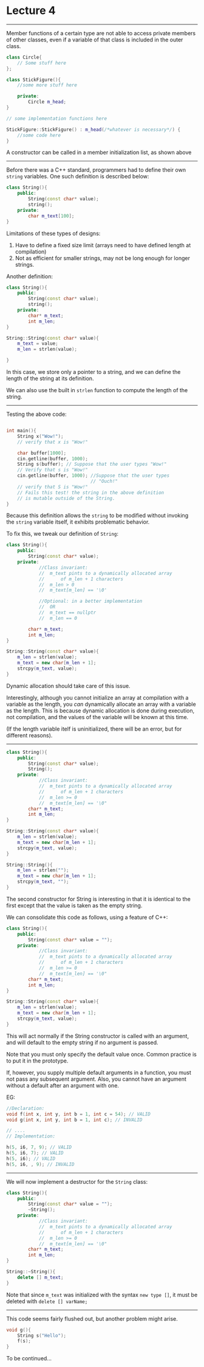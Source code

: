 <h1>Lecture 4</h1>

---

Member functions of a certain type are not able to access private members of other classes, even if a variable of that class is included in the outer class.


```c++
class Circle{
    // Some stuff here
};

class StickFigure(){
    //some more stuff here

    private:
        Circle m_head;
}

// some implementation functions here

StickFigure::StickFigure() : m_head(/*whatever is necessary*/) {
    //some code here
}
```

A constructor can be called in a member initialization list, as shown above

---

Before there was a C++ standard, programmers had to define their own `string` variables. One such definition is described below:

```c++
class String(){
    public:
        String(const char* value);
        string();
    private:
        char m_text[100];
}
```

Limitations of these types of designs:
  1. Have to define a fixed size limit (arrays need to have defined length at compilation)
  2. Not as efficient for smaller strings, may not be long enough for longer strings.

Another definition:

```c++
class String(){
    public:
        String(const char* value);
        string();
    private:
        char* m_text;
        int m_len;
}

String::String(const char* value){
    m_text = value;
    m_len = strlen(value);

}
```

In this case, we store only a pointer to a string, and we can define the length of the string at its definition.

We can also use the built in `strlen` function to compute the length of the string.

---

Testing the above code:

```c++

int main(){
    String x("Wow!");
    // verify that x is "Wow!"

    char buffer[1000];
    cin.getline(buffer, 1000);
    String s(buffer); // Suppose that the user types "Wow!"
    // Verify that s is "Wow!"
    cin.getline(buffer, 1000); //Suppose that the user types 
                               // "Ouch!"
    // verify that S is "Wow!"
    // Fails this test! the string in the above definition 
    // is mutable outside of the String.
}
```

Because this definition allows the `string` to be modified without invoking the `string` variable itself, it exhibits problematic behavior.

To fix this, we tweak our definition of `String`:

```c++
class String(){
    public:
        String(const char* value);
    private:
            //Class invariant:
            //  m_text pints to a dynamically allocated array
            //      of m_len + 1 characters
            //  m_len > 0
            //  m_text[m_len] == '\0'

            //Optional: in a better implementation
            //  OR
            //  m_text == nullptr
            //  m_len == 0

        char* m_text;
        int m_len;
}

String::String(const char* value){
    m_len = strlen(value);
    m_text = new char[m_len + 1];
    strcpy(m_text, value);
}
```

Dynamic allocation should take care of this issue.

Interestingly, although you cannot initialize an array at compilation with a variable as the length, you _can_ dynamically allocate an array with a variable as the length. This is because dynamic allocation is done during execution, not compilation, and the values of the variable will be known at this time. 

(If the length variable itelf is uninitialized, there will be an error, but for different reasons).

---


```c++
class String(){
    public:
        String(const char* value);
        String();
    private:
            //Class invariant:
            //  m_text pints to a dynamically allocated array
            //      of m_len + 1 characters
            //  m_len >= 0
            //  m_text[m_len] == '\0"
        char* m_text;
        int m_len;
}

String::String(const char* value){
    m_len = strlen(value);
    m_text = new char[m_len + 1];
    strcpy(m_text, value);
}

String::String(){
    m_len = strlen("");
    m_text = new char[m_len + 1];
    strcpy(m_text, "");
}
```


The second constructor for String is interesting in that it is identical to the first except that the value is taken as the empty string.

We can consolidate this code as follows, using a feature of C++:

```c++
class String(){
    public:
        String(const char* value = "");
    private:
            //Class invariant:
            //  m_text pints to a dynamically allocated array
            //      of m_len + 1 characters
            //  m_len >= 0
            //  m_text[m_len] == '\0"
        char* m_text;
        int m_len;
}

String::String(const char* value){
    m_len = strlen(value);
    m_text = new char[m_len + 1];
    strcpy(m_text, value);
}

```

This will act normally if the String constructor is called with an argument, and will default to the empty string if no argument is passed.

Note that you must only specify the default value once. Common practice is to put it in the prototype.

If, however, you supply multiple default arguments in a function, you must not pass any subsequent argument. Also, you cannot have an argument without a default after an argument with one.

EG:

```c++
//Declaration:
void f(int x, int y, int b = 1, int c = 54); // VALID
void g(int x, int y, int b = 1, int c); // INVALID

// ....
// Implementation:

h(5, i6, 7, 9); // VALID
h(5, i6, 7); // VALID
h(5, i6); // VALID
h(5, i6, , 9); // INVALID
```

---

We will now implement a destructor for the `String` class:

```c++
class String(){
    public:
        String(const char* value = "");
        ~String();
    private:
            //Class invariant:
            //  m_text pints to a dynamically allocated array
            //      of m_len + 1 characters
            //  m_len >= 0
            //  m_text[m_len] == '\0"
        char* m_text;
        int m_len;
}

String::~String(){
    delete [] m_text;
}
```

Note that since `m_text` was initialized with the syntax `new type []`, it must be deleted with `delete [] varName;`

---

This code seems fairly flushed out, but another problem might arise.

```c++
void g(){
    String s("Hello");
    f(s);
}


```


To be continued...